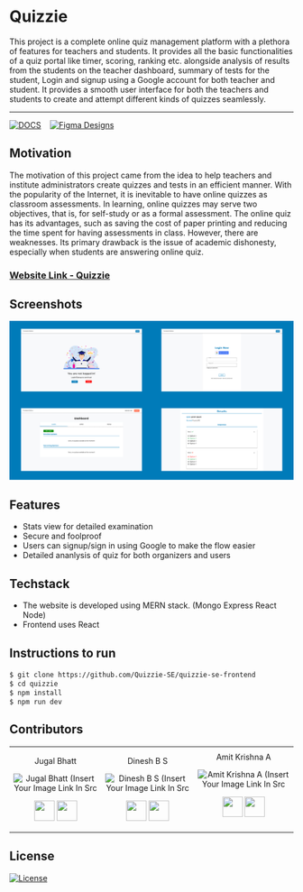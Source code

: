 

# Quizzie

This project is a complete online quiz management platform with a plethora of features for teachers and students. It provides all the basic functionalities of a quiz portal like timer, scoring, ranking etc. alongside analysis of results from the students on the teacher dashboard, summary of tests for the student, Login and signup using a Google account for both teacher and student. It provides a smooth user interface for both the teachers and students to create and attempt different kinds of quizzes seamlessly. 

---
[![DOCS](https://img.shields.io/badge/Documentation-see%20docs-green?style=flat-square&logo=appveyor)](https://documenter.getpostman.com/view/10968840/SzzoZF12)
&nbsp;&nbsp; [![Figma Designs](https://img.shields.io/badge/Design-Figma-important)](https://www.figma.com/file/C4RQLm0Nal7tBTxBaac9LS/Quizzie-SE-Project-desgn-mockups?node-id=2%3A67)


## Motivation
  The motivation of this project came from the idea to help teachers and institute administrators create quizzes and tests in an efficient manner. With the popularity of the Internet, it is inevitable to have online quizzes as classroom assessments. In learning, online quizzes may serve two objectives, that is, for self-study or as a formal assessment. The online quiz has its advantages, such as saving the cost of paper printing and reducing the time spent for having assessments in class. However, there are weaknesses. Its primary drawback is the issue of academic dishonesty, especially when students are answering online quiz.

### [Website Link - Quizzie](https://quizzie-se-winter.netlify.app/)

## Screenshots
![Quizzie Screenshots](screenshots/quizzie_frontend.jpg)

## Features
- Stats view for detailed examination
- Secure and foolproof
- Users can signup/sign in using Google to make the flow easier
- Detailed ananlysis of quiz for both organizers and users


## Techstack
- The website is developed using MERN stack. (Mongo Express React Node)
- Frontend uses React


## Instructions to run

```
$ git clone https://github.com/Quizzie-SE/quizzie-se-frontend
$ cd quizzie
$ npm install
$ npm run dev
```

## Contributors
<table>
<tr align="center">


<td>

Jugal Bhatt

<p align="center">
<img src = "https://i.ibb.co/ncMD01G/Jugal-Bhatt.jpg" width="150" height="150" alt="Jugal Bhatt (Insert Your Image Link In Src">
</p>
<p align="center">
<a href = "https://github.com/jugaldb"><img src = "http://www.iconninja.com/files/241/825/211/round-collaboration-social-github-code-circle-network-icon.svg" width="36" height = "36"/></a>
<a href = "https://www.linkedin.com/in/jugal-bhatt14/">
<img src = "http://www.iconninja.com/files/863/607/751/network-linkedin-social-connection-circular-circle-media-icon.svg" width="36" height="36"/>
</a>
</p>
</td>
<td>

Dinesh B S

<p align="center">
<img src = "https://i.ibb.co/kxLPy5G/dinesh-pic.jpg" width="150" height="150" alt="Dinesh B S (Insert Your Image Link In Src">
</p>
<p align="center">
<a href = "https://github.com/DineshBS44"><img src = "http://www.iconninja.com/files/241/825/211/round-collaboration-social-github-code-circle-network-icon.svg" width="36" height = "36"/></a>
<a href = "https://www.linkedin.com/in/dinesh-b-s-197983192/">
<img src = "http://www.iconninja.com/files/863/607/751/network-linkedin-social-connection-circular-circle-media-icon.svg" width="36" height="36"/>
</a>
</p>
</td>
  
<td>
Amit Krishna A
<p align="center">
<img src = "https://i.ibb.co/DwLYR0X/amit.png" width="150" height="150" alt="Amit Krishna A (Insert Your Image Link In Src">
</p>
<p align="center">
<a href = "https://github.com/akri16"><img src = "http://www.iconninja.com/files/241/825/211/round-collaboration-social-github-code-circle-network-icon.svg" width="36" height = "36"/></a>
<a href = "https://www.linkedin.com/in/akri16/">
<img src = "http://www.iconninja.com/files/863/607/751/network-linkedin-social-connection-circular-circle-media-icon.svg" width="36" height="36"/>
</a>
</p>
</td>







</tr>
  </table>

## License

[![License](http://img.shields.io/:license-mit-blue.svg?style=flat-square)](http://badges.mit-license.org)


